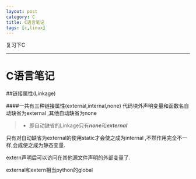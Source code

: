 ```yaml
---
layout: post
category: C
title: C语言笔记
tags: [c,linux]
---
```

复习下C

<!--more-->

----------

# C语言笔记

##链接属性(Linkage)

####一共有三种链接属性(external,internal,none)
代码块外声明变量和函数名自动缺省为external ,其他自动缺省为none
> * 即自动缺省的Linkage只有***none***和***external***

只有对自动缺省为external的使用static才会使之成为internal ,不然作用完全不一样,会成使之成为静态变量.

extern声明后可以访问在其他源文件声明的外部变量了.

external和extern相当python的global

